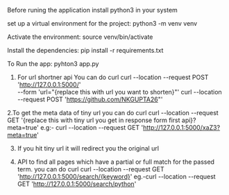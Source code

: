 Before runing the application install python3 in your system

set up a virtual environment for the project:
python3 -m venv venv

Activate the environment:
source venv/bin/activate

Install the dependencies:
pip install -r requirements.txt

To Run the app:
pyhton3 app.py

1. For url shortner api
You can do curl 
curl --location --request POST 'http://127.0.0.1:5000/' \
--form 'url="{replace this with url you want to shorten}"'
curl --location --request POST 'https://github.com/NKGUPTA26"'

2.To get the meta data of tiny url
you can do curl
curl --location --request GET '{replace this with tiny url you get in response form first api}?meta=true'
e.g:- curl --location --request GET 'http://127.0.0.1:5000/xaZ3?meta=true'

3. If you hit tiny url it will redirect you the original url

4. API to find all pages which have a partial or full match for the passed term.
you can do curl
curl --location --request GET 'http://127.0.0.1:5000/search/{keyword}'
eg.-curl --location --request GET 'http://127.0.0.1:5000/search/python'


